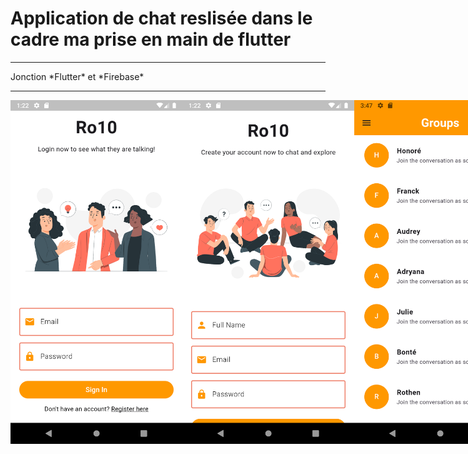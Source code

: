 # Application de chat reslisée dans le cadre ma prise en main de flutter
<hr/>
Jonction *Flutter* et *Firebase*
<hr/>
<div style="display: flex;">
    <img src = './1.png' width="350" height="550" alt=""/>
    <img src = './2.png' width="350" height="550" alt=""/>
    <img src = './3.png' width="350" height="550" alt=""/>
</div>


